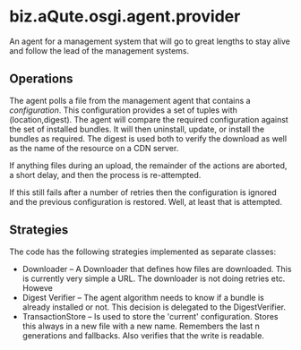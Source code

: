 # biz.aQute.osgi.agent.provider

An agent for a management system that will go to great lengths to stay alive and follow 
the lead of the management systems. 

## Operations

The agent polls a file from the management agent that contains a _configuration_. This configuration
provides a set of tuples with (location,digest). The agent will compare the required configuration against
the set of installed bundles. It will then uninstall, update, or install the bundles as required. The digest
is used both to verify the download as well as the name of the resource on a CDN server.

If anything files during an upload, the remainder of the actions are aborted, a short delay, and then
the process is re-attempted.

If this still fails after a number of retries then the configuration is ignored and the previous 
configuration is restored. Well, at least that is attempted.

## Strategies

The code has the following strategies implemented as separate classes:

* Downloader – A Downloader that defines how files are downloaded. This is currently very simple a URL. The downloader 
is not doing retries etc. Howeve
* Digest Verifier – The agent algorithm needs to know if a bundle is already installed or not. This decision is delegated to the DigestVerifier.
* TransactionStore – Is used to store the 'current' configuration. Stores this always in a new file with a new name. Remembers
the last n generations and fallbacks. Also verifies that the write is readable.

